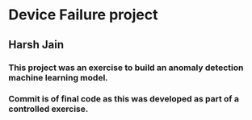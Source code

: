 # Device Failure project
## Harsh Jain

### This project was an exercise to build an anomaly detection machine learning model.
### Commit is of final code as this was developed as part of a controlled exercise. 
